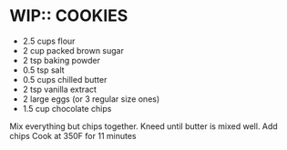 WIP:: COOKIES
================================================================================
- 2.5 cups flour
- 2 cup packed brown sugar
- 2 tsp baking powder
- 0.5 tsp salt
- 0.5 cups chilled butter
- 2 tsp vanilla extract
- 2 large eggs (or 3 regular size ones)
- 1.5 cup chocolate chips

Mix everything but chips together. Kneed until butter is mixed well. Add chips
Cook at 350F for 11 minutes
